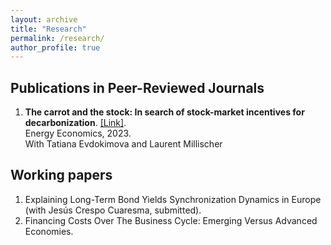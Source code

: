 ```yaml
---
layout: archive
title: "Research"
permalink: /research/
author_profile: true
---
```


## Publications in Peer-Reviewed Journals 

1. **The carrot and the stock: In search of stock-market incentives for decarbonization**. [[Link]](https://www.sciencedirect.com/science/article/pii/S0140988323001135). <br />
Energy Economics, 2023. <br />
With Tatiana Evdokimova and Laurent Millischer


## Working papers

1. Explaining Long-Term Bond Yields Synchronization Dynamics in Europe (with Jesús Crespo Cuaresma, submitted). 
2. Financing Costs Over The Business Cycle: Emerging Versus Advanced Economies. 


